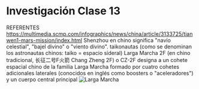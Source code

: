 # Investigación Clase 13
REFERENTES
https://multimedia.scmp.com/infographics/news/china/article/3133725/tianwen1-mars-mission/index.html 
Shenzhou en chino significa "navío celestial", "bajel divino" o "viento divino".
taikonautas (como se denominan los astronautas chinos: taiko = espacio sideral) 
Larga Marcha 2F (en chino tradicional, 长征二号F火箭 Chang Zheng 2F) o CZ-2F designa a un cohete espacial chino de la familia Larga Marcha formado por cuatro cohetes adicionales laterales (conocidos en inglés como boosters o "aceleradores") y un cuerpo central principal
![Larga Marcha](https://upload.wikimedia.org/wikipedia/commons/thumb/c/ca/CZ-2F.svg/150px-CZ-2F.svg.png)
